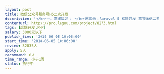 ```yaml
---                
layout: post       
title: 微信公众号服务号H5二次开发           
description: '</br>一、需求描述： </br>原系统：laravel 5 框架开发 需有微信二开经验+php+laravel+web 熟悉的来 </br>一个红包项目开发，具体内容： </br>一、完善第1次开发中不足的地方： </br>1、发出的红包，在24小时内做出清算； </br>2、总管理员在后台能添加红包的数值； </br></br>二、本次开发需求：实现多币种发出赠币 </br>1、数据库新字段，标记 不同币种红包（红包品种） 的特征值； </br>2、Administrator在后台给发币管理员增加红包品种和红包数值； </br>3、领红包界面，显示红包品种，发红包界面，显示红包品种选择； </br>4、系统后台，Administrator一键将用户的“微信号、用户名、手机号、赠币品种和数量”生成json文件，并可供外部交易所调用这些数据； </br></br>三、其他 </br>1、用户转发到其他群，生成一定的奖励（仅用AOB来奖励）； </br>2、用户数据点击记录分析，以判断褥羊毛的用户，做一个阻挡策略。 </br></br>二、合作方式： </br>项目制，时间一周，尽量在周六交付，费用2500，均可谈。</br>'     
contenturl: https://pro.lagou.com/project/8273.html      
tags: [后端开发,PHP]            
salary: 3000元以下          
publish_time: '2018-06-05 10:06:00'         
start_time: '2018-06-05 10:06:00'           
review: 32035人                   
apply: 5人                   
recommend: 0人                   
time_range: 小于1周              
status: 执行中                  
---                 
```

